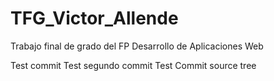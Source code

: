 # TFG_Victor_Allende
Trabajo final de grado del FP Desarrollo de Aplicaciones Web

Test commit
Test segundo commit
Test Commit source tree